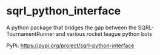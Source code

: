 # sqrl_python_interface
A python package that bridges the gap between the SQRL-TournamentRunner and various rocket league python bots

PyPi: https://pypi.org/project/sqrl-python-interface
